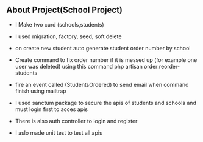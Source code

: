 
## About Project(School Project)


- I Make two curd (schools,students)
- I used  migration, factory, seed, soft delete
- on create new student auto generate student order number by school

- Create command to fix order number if it is messed up (for example one user was deleted)
    using this command php artisan order:reorder-students
- fire an event called (StudentsOrdered) to send email when command finish using mailtrap
- I used sanctum package to secure the apis of students and schools and must login first to acces apis
- There is also auth controller to login and register 
- I aslo made unit test to test all apis



 